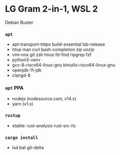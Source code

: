 LG Gram 2-in-1, WSL 2
========
Debian Buster

### `apt`
- apt-transport-https build-essential lsb-release
- htop man curl bash-completion zip unzip
- vim-nox git zsh tmux fd-find ripgrep fzf
- python3-venv
- gcc-8-riscv64-linux-gnu binutils-riscv64-linux-gnu
- openjdk-11-jdk
- clangd-8

### `apt` PPA
- nodejs (nodesource.com, v14.x)
- yarn (v1.x)

### `rustup`
- stable: rust-analysis rust-src rls

### `cargo install`
- lsd bat git-delta
